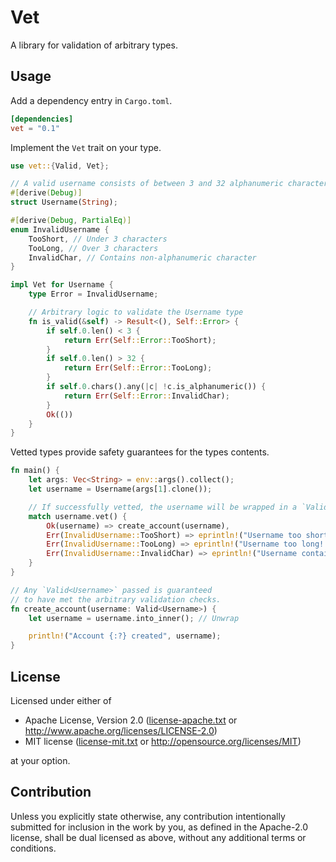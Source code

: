# Vet

A library for validation of arbitrary types.

## Usage

Add a dependency entry in `Cargo.toml`.

```toml
[dependencies]
vet = "0.1"
```

Implement the `Vet` trait on your type.

```rust
use vet::{Valid, Vet};

// A valid username consists of between 3 and 32 alphanumeric characters
#[derive(Debug)]
struct Username(String);

#[derive(Debug, PartialEq)]
enum InvalidUsername {
    TooShort, // Under 3 characters
    TooLong, // Over 3 characters
    InvalidChar, // Contains non-alphanumeric character
}

impl Vet for Username {
    type Error = InvalidUsername;

    // Arbitrary logic to validate the Username type
    fn is_valid(&self) -> Result<(), Self::Error> {
        if self.0.len() < 3 {
            return Err(Self::Error::TooShort);
        }
        if self.0.len() > 32 {
            return Err(Self::Error::TooLong);
        }
        if self.0.chars().any(|c| !c.is_alphanumeric()) {
            return Err(Self::Error::InvalidChar);
        }
        Ok(())
    }
}
```

Vetted types provide safety guarantees for the types contents.

```rust
fn main() {
    let args: Vec<String> = env::args().collect();
    let username = Username(args[1].clone());

    // If successfully vetted, the username will be wrapped in a `Valid` struct
    match username.vet() {
        Ok(username) => create_account(username),
        Err(InvalidUsername::TooShort) => eprintln!("Username too short! (3 min)"),
        Err(InvalidUsername::TooLong) => eprintln!("Username too long! (32 max)"),
        Err(InvalidUsername::InvalidChar) => eprintln!("Username contains invalid characters!"),
    }
}

// Any `Valid<Username>` passed is guaranteed
// to have met the arbitrary validation checks.
fn create_account(username: Valid<Username>) {
    let username = username.into_inner(); // Unwrap

    println!("Account {:?} created", username);
}
```

## License

Licensed under either of

- Apache License, Version 2.0 ([license-apache.txt](license-apache.txt) or
  http://www.apache.org/licenses/LICENSE-2.0)
- MIT license ([license-mit.txt](license-mit.txt) or
  http://opensource.org/licenses/MIT)

at your option.

## Contribution

Unless you explicitly state otherwise, any contribution intentionally submitted
for inclusion in the work by you, as defined in the Apache-2.0 license, shall be
dual licensed as above, without any additional terms or conditions.

